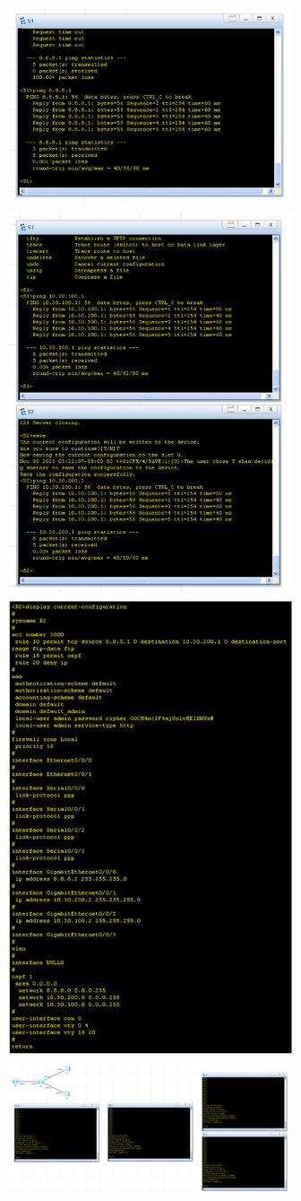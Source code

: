 ![Image alt](https://github.com/mrkrug24/Computer-networks-eNSP/blob/main/Lab%2010/1.%20Ping%20S1%20-%20R1.png)

![Image alt](https://github.com/mrkrug24/Computer-networks-eNSP/blob/main/Lab%2010/2.%20Ping%20S1%20-%20S2.png)

![Image alt](https://github.com/mrkrug24/Computer-networks-eNSP/blob/main/Lab%2010/3.%20R2%20-%20config.png)

![Image alt](https://github.com/mrkrug24/Computer-networks-eNSP/blob/main/Lab%2010/4.%20FTP.png)
